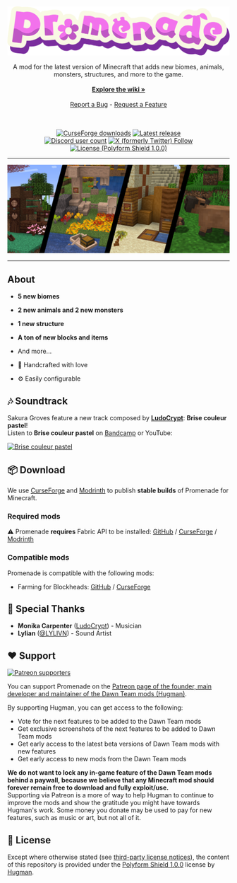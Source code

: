 <p align="center">

[![Promenade](https://raw.githubusercontent.com/DawnTeamMC/Promenade/refs/heads/dev/images/logo.png)](https://dawnteammc.github.io/promenade)

<div align="center">
  A mod for the latest version of Minecraft that adds new biomes, animals, monsters, structures, and more to the game.

  <br/>
  <br/>
  <a href="https://dawnteammc.github.io/promenade"><strong>Explore the wiki »</strong></a>
  <br/>
  <br/>
  <a href="https://github.com/DawnTeamMC/Promenade/issues">Report a Bug</a>
  -
  <a href="https://github.com/DawnTeamMC/Promenade/issues">Request a Feature</a>
  <br/>
  <br/>
  <br/>

[![CurseForge downloads](http://cf.way2muchnoise.eu/full_promenade_downloads.svg?badge_style=for_the_badge)](https://www.curseforge.com/minecraft/mc-mods/promenade)
[![Latest release](https://img.shields.io/github/release/DawnTeamMC/Promenade.svg?label=Latest%20version&style=for-the-badge)](https://github.com/DawnTeamMC/Promenade/releases/latest)
<br/>
[![Discord user count](https://img.shields.io/discord/504608980799062036?label=&color=424549&labelColor=7289da&style=for-the-badge&logo=Discord&logoColor=DDE4EF)](https://discord.gg/8ksTVJu)
[![X (formerly Twitter) Follow](https://img.shields.io/twitter/follow/DawnTeamMC?style=for-the-badge&labelColor=424549&color=424549&logo=x)](https://twitter.com/DawnTeamMC)
<br/>
[![License (Polyform Shield 1.0.0)](https://img.shields.io/badge/code%20license-Polyform%20Shield%201.0.0-green.svg?style=for-the-badge)](https://polyformproject.org/licenses/shield/1.0.0/)

</div>

</p>

---

<p align="center">

![Some highlights](https://raw.githubusercontent.com/DawnTeamMC/Promenade/refs/heads/dev/images/highlight_1.png)

</p>

---

## About

- **5 new biomes**
- **2 new animals and 2 new monsters**
- **1 new structure**
- **A ton of new blocks and items**
- And more...

- 💖 Handcrafted with love
- ⚙️ Easily configurable

## 🎶 Soundtrack
Sakura Groves feature a new track composed by [**LudoCrypt**](https://ludocrypt.crd.co/): **Brise couleur pastel**!  
Listen to **Brise couleur pastel** on [Bandcamp](https://ludocrypt.bandcamp.com/track/brise-couleur-pastel) or YouTube:

[![Brise couleur pastel](https://img.youtube.com/vi/NUTTAB_-uY0/0.jpg)](https://www.youtube.com/watch?v=NUTTAB_-uY0)

## 📦 Download
We use [CurseForge](https://www.curseforge.com/minecraft/mc-mods/promenade) and [Modrinth](https://modrinth.com/mod/promenade) to publish **stable builds** of Promenade for Minecraft.

### Required mods
⚠ Promenade **requires** Fabric API to be installed: [GitHub](https://github.com/FabricMC/fabric) / [CurseForge](https://www.curseforge.com/minecraft/mc-mods/fabric-api) / [Modrinth](https://modrinth.com/mod/fabric-api)

### Compatible mods
Promenade is compatible with the following mods:

- Farming for Blockheads: [GitHub](https://github.com/ModdingForBlockheads/FarmingForBlockheads) / [CurseForge](https://www.curseforge.com/minecraft/mc-mods/farming-for-blockheads-fabric)

## 🌟 Special Thanks

- **Monika Carpenter** ([LudoCrypt](https://ludocrypt.crd.co/)) - Musician
- **Lylian** ([@LYLIVN](https://twitter.com/LYLIVN)) - Sound Artist

## ❤️ Support
[![Patreon supporters](https://img.shields.io/endpoint.svg?url=https%3A%2F%2Fshieldsio-patreon.vercel.app%2Fapi%3Fusername%3DHugman%26type%3Dpatrons&style=flat-square)](https://patreon.com/Hugman)

You can support Promenade on the [Patreon page of the founder, main developer and maintainer of the Dawn Team mods (Hugman)](https://patreon.com/Hugman).

By supporting Hugman, you can get access to the following:

- Vote for the next features to be added to the Dawn Team mods
- Get exclusive screenshots of the next features to be added to Dawn Team mods
- Get early access to the latest beta versions of Dawn Team mods with new features
- Get early access to new mods from the Dawn Team mods

**We do not want to lock any in-game feature of the Dawn Team mods behind a paywall, because we believe that any Minecraft mod should forever remain free to download and fully exploit/use.**  
Supporting via Patreon is a more of way to help Hugman to continue to improve the mods and show the gratitude you might have towards Hugman's work.
Some money you donate may be used to pay for new features, such as music or art, but not all of it.


## 📜 License

Except where otherwise stated (see [third-party license notices](thirdparty/NOTICE.txt)), the content of this repository is provided
under the [Polyform Shield 1.0.0](LICENSE.md) license by [Hugman](https://github.com/Hugman76).